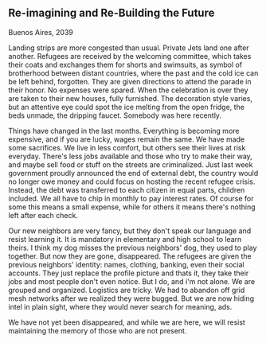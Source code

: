 ## Re-imagining and Re-Building the Future

Buenos Aires, 2039

Landing strips are more congested than usual. Private Jets land one after another. Refugees are received by the welcoming committee, which takes their coats and exchanges them for shorts and swimsuits, as symbol of brotherhood between distant countries, where the past and the cold ice can be left behind, forgotten. They are given directions to attend the parade in their honor. No expenses were spared. When the celebration is over they are taken to their new houses, fully furnished. The decoration style varies, but an attentive eye could spot the ice melting from the open fridge, the beds unmade, the dripping faucet. Somebody was here recently.

Things have changed in the last months. Everything is becoming more expensive, and if you are lucky, wages remain the same. We have made some sacrifices. We live in less comfort, but others see their lives at risk everyday. There's less jobs available and those who try to make their way, and maybe sell food or stuff on the streets are criminalized. Just last week government proudly announced the end of external debt, the country would no longer owe money and could focus on hosting the recent refugee crisis. Instead, the debt was transferred to each citizen in equal parts, children included. We all have to chip in monthly to pay interest rates. Of course for some this means a small expense, while for others it means there's nothing left after each check.

Our new neighbors are very fancy, but they don't speak our language and resist learning it. It is mandatory in elementary and high school to learn theirs. I think my dog misses the previous neighbors' dog, they used to play together. But now they are gone, disappeared. The refugees are given the previous neighbors' identity: names, clothing, banking, even their social accounts. They just replace the profile picture and thats it, they take their jobs and most people don't even notice. But I do, and i'm not alone. We are grouped and organized. Logistics are tricky. We had to abandon off grid mesh networks after we realized they were bugged. But we are now hiding intel in plain sight, where they would never search for meaning, ads.

We have not yet been disappeared, and while we are here, we will resist maintaining the memory of those who are not present.
